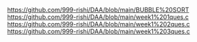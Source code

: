https://github.com/999-rishi/DAA/blob/main/BUBBLE%20SORT
https://github.com/999-rishi/DAA/blob/main/week1%201ques.c
https://github.com/999-rishi/DAA/blob/main/week1%202ques.c
https://github.com/999-rishi/DAA/blob/main/week1%203ques.c
